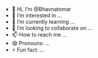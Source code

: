 - 👋 Hi, I’m @Bhavnatomar
- 👀 I’m interested in ...
- 🌱 I’m currently learning ...
- 💞️ I’m looking to collaborate on ...
- 📫 How to reach me ...
- 😄 Pronouns: ...
- ⚡ Fun fact: ...

<!---
Bhavnatomar/Bhavnatomar is a ✨ special ✨ repository because its `README.md` (this file) appears on your GitHub profile.
You can click the Preview link to take a look at your changes.
--->
